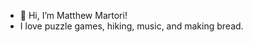 - 👋 Hi, I’m Matthew Martori!
- I love puzzle games, hiking, music, and making bread. 

<!---
matt-tp/matt-tp is a ✨ special ✨ repository because its `README.md` (this file) appears on your GitHub profile.
You can click the Preview link to take a look at your changes.
--->
